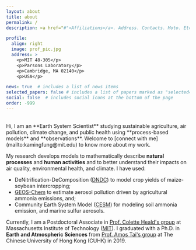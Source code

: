 ```yaml
---
layout: about
title: about
permalink: /
description: <a href="#">Affiliations</a>. Address. Contacts. Moto. Etc.

profile:
  align: right
  image: prof_pic.jpg
  address: >
    <p>MIT 48-305</p>
    <p>Parsons Laboratory</p>
    <p>Cambridge, MA 02140</p>
    <p>USA</p>

news: true  # includes a list of news items
selected_papers: false # includes a list of papers marked as "selected={true}"
social: false  # includes social icons at the bottom of the page
order: -999
---
```


<br/>
Hi, I am an **Earth System Scientist** studying sustainable agriculture, air pollution, climate change, and public health using **process-based models** and **observations**. Welcome to [connect with me](mailto:kamingfung@mit.edu) to know more about my work.

My research develops models to mathematically describe **natural processes** and **human activities** and to better understand their impacts on air quality, environmental health, and climate. I have used:
* DeNitrification-DeComposition ([DNDC](http://www.dndc.sr.unh.edu/)) to model crop yields of maize-soybean intercropping;
* [GEOS-Chem](http://acmg.seas.harvard.edu/geos/) to estimate aerosol pollution driven by agricultural ammonia emissions, and;
* Community Earth System Model ([CESM](http://www.cesm.ucar.edu/)) for modeling soil ammonia emission, and marine sulfur aerosols.

Currently, I am a Postdoctoral Associate in [Prof. Colette Heald's group](https://www.healdgroupmit.com/) at Massachusetts Institute of Technology ([MIT](https://mit.edu)). I graduated with a Ph.D. in **Earth and Atmospheric Sciences** from [Prof. Amos Tai's group](http://www.cuhk.edu.hk/sci/essc/tgabi/) at The Chinese University of Hong Kong (CUHK) in 2019.


